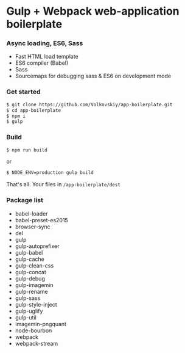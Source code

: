 # Gulp + Webpack  web-application boilerplate
### Async loading, ES6, Sass

- Fast HTML load template
- ES6 compiler (Babel)
- Sass
- Sourcemaps for debugging sass & ES6 on development mode

### Get started
```sh
$ git clone https://github.com/Volkovskiy/app-boilerplate.git
$ cd app-boilerplate
$ npm i
$ gulp
```

### Build
```sh
$ npm run build
```
or
```sh
$ NODE_ENV=production gulp build
```

That's all. Your files in `/app-boilerplate/dest`

### Package list

* babel-loader
* babel-preset-es2015
* browser-sync
* del
* gulp
* gulp-autoprefixer
* gulp-babel
* gulp-cache
* gulp-clean-css
* gulp-concat
* gulp-debug
* gulp-imagemin
* gulp-rename
* gulp-sass
* gulp-style-inject
* gulp-uglify
* gulp-util
* imagemin-pngquant
* node-bourbon
* webpack
* webpack-stream

